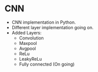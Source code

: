 # CNN
- CNN implementation in Python.
- Different layer implementation going on.
- Added Layers:
    * Convolution
    * Maxpool
    * Avgpool
    * ReLu
    * LeakyReLu
    * Fully connected (On going)
